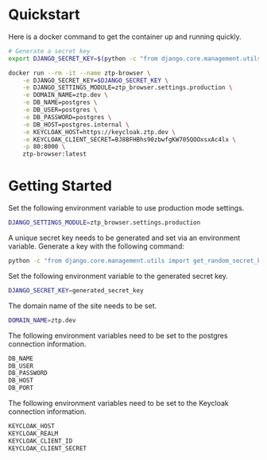 # Quickstart

Here is a docker command to get the container up and running quickly.

```bash
# Generate a secret key
export DJANGO_SECRET_KEY=$(python -c "from django.core.management.utils import get_random_secret_key; print(get_random_secret_key())")

docker run --rm -it --name ztp-browser \
    -e DJANGO_SECRET_KEY=$DJANGO_SECRET_KEY \
    -e DJANGO_SETTINGS_MODULE=ztp_browser.settings.production \
    -e DOMAIN_NAME=ztp.dev \
    -e DB_NAME=postgres \
    -e DB_USER=postgres \
    -e DB_PASSWORD=postgres \
    -e DB_HOST=postgres.internal \
    -e KEYCLOAK_HOST=https://keycloak.ztp.dev \
    -e KEYCLOAK_CLIENT_SECRET=BJ8BFHBhs90zbwfgKW705QOOxsxAc4lx \
    -p 80:8000 \
    ztp-browser:latest
```

# Getting Started

Set the following environment variable to use production mode settings.

```sh
DJANGO_SETTINGS_MODULE=ztp_browser.settings.production
```

A unique secret key needs to be generated and set via an environment variable. Generate a key with the following command:

```sh
python -c "from django.core.management.utils import get_random_secret_key; print(get_random_secret_key())"
```

Set the following environment variable to the generated secret key.

```sh
DJANGO_SECRET_KEY=generated_secret_key
```

The domain name of the site needs to be set.

```sh
DOMAIN_NAME=ztp.dev
```

The following environment variables need to be set to the postgres connection information.

```sh
DB_NAME
DB_USER
DB_PASSWORD
DB_HOST
DB_PORT
```

The following environment variables need to be set to the Keycloak connection information.

```sh
KEYCLOAK_HOST
KEYCLOAK_REALM
KEYCLOAK_CLIENT_ID
KEYCLOAK_CLIENT_SECRET
```
